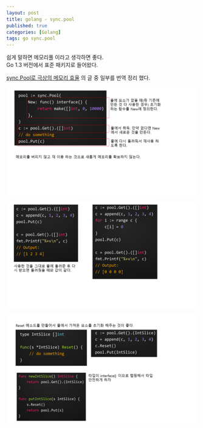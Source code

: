 ```yaml
---
layout: post
title: golang - sync.pool
published: true
categories: [Golang]
tags: go sync.pool
---
```

쉽게 말하면 메모리풀 이라고 생각하면 좋다.  
Go 1.3 버전에서 표준 패키지로 들어왔다.  
  
[sync.Pool로 극상의 메모리 효율](https://speakerdeck.com/horiryota/sync-dot-pool-depu-shang-gememorixiao-lu) 의 글 중 일부를 번역 정리 했다.  
  
![](/images/golang/2017_11-03-01.PNG)     
  
![](/images/golang/2017_11-03-02.PNG)     
  
![](/images/golang/2017_11-03-03.PNG)       

